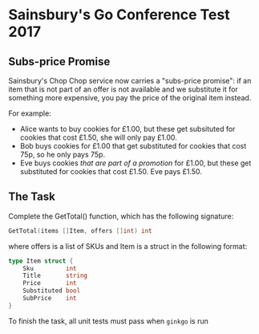 # Sainsbury's Go Conference Test 2017

## Subs-price Promise

Sainsbury's Chop Chop service now carries a "subs-price promise": if an item that is not part of an offer is not available and we substitute it for something more expensive, you pay the price of the original item instead.

For example:
* Alice wants to buy cookies for £1.00, but these get subsituted for cookies that cost £1.50, she will only pay £1.00.
* Bob buys cookies for £1.00 that get substituted for cookies that cost 75p, so he only pays 75p.
* Eve buys cookies _that are part of a promotion_ for £1.00, but these get substituted for cookies that cost £1.50. Eve pays £1.50. 

## The Task

Complete the GetTotal() function, which has the following signature:

```go
GetTotal(items []Item, offers []int) int
```

where offers is a list of SKUs and Item is a struct in the following format:

```go
type Item struct {
    Sku         int
    Title       string
    Price       int
    Substituted bool
    SubPrice    int
}
```

To finish the task, all unit tests must pass when `ginkgo` is run